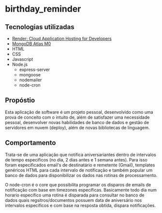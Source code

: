 # birthday_reminder

## Tecnologias utilizadas
-  [Render: Cloud Application Hosting for Developers](https://render.com/)
- [MongoDB Atlas M0](https://mongodb.com/)
- HTML
- CSS
- Javascript
- Node.js
    - express-server
    - mongoose
    - nodemailer
    - node-cron

## Propóstio

Esta aplicação de software é um projeto pessoal, desenvolvido como uma prova de conceito com o intuito de, além de satisfazer uma necessidade pessoal, desenvolver novas habilidades de banco de dados e gestão de servidores em nuvem (deploy), além de novas bibliotecas de linguagem.

## Comportamento

Trata-se de uma aplicação que notifica aniversariantes dentro de intervalos de tempo especificos (no dia, 2 dias antes e 1 semana antes).
Para isso foram especificados email's de destinatário e remetente (Gmail), templates genéricos HTML para cada intervalo de notificação e também popular um banco de dados para disponibilizar os dados nas rotinas de processamento.

O node-cron é o core que possibilita programar os disparos de emails de notificação com base em timezones específicas.
Basicamente todo dia num horario especifico uma rotina é disparada para consultar no banco de dados quais regsitros/documentos possuem data de aniversário nos intervalos especificos e com base na resposta obtida, dispara notificações.